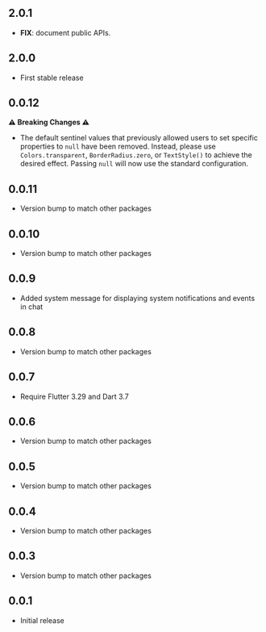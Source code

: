 ## 2.0.1

 - **FIX**: document public APIs.

## 2.0.0

- First stable release

## 0.0.12

**⚠️ Breaking Changes ⚠️**

- The default sentinel values that previously allowed users to set specific properties to `null` have been removed. Instead, please use `Colors.transparent`, `BorderRadius.zero`, or `TextStyle()` to achieve the desired effect. Passing `null` will now use the standard configuration.

## 0.0.11

- Version bump to match other packages

## 0.0.10

- Version bump to match other packages

## 0.0.9

- Added system message for displaying system notifications and events in chat

## 0.0.8

- Version bump to match other packages

## 0.0.7

- Require Flutter 3.29 and Dart 3.7

## 0.0.6

- Version bump to match other packages

## 0.0.5

- Version bump to match other packages

## 0.0.4

- Version bump to match other packages

## 0.0.3

- Version bump to match other packages

## 0.0.1

- Initial release
